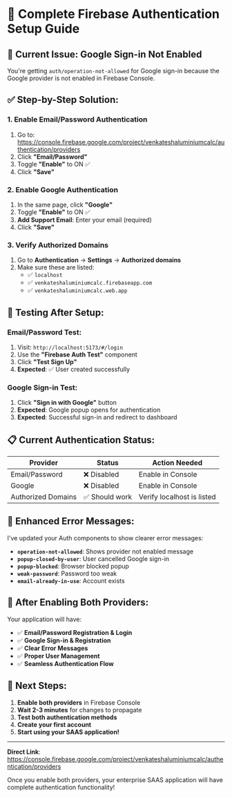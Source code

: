 # 🔐 Complete Firebase Authentication Setup Guide

## 🚨 Current Issue: Google Sign-in Not Enabled

You're getting `auth/operation-not-allowed` for Google sign-in because the Google provider is not enabled in Firebase Console.

## ✅ **Step-by-Step Solution:**

### **1. Enable Email/Password Authentication**
1. Go to: https://console.firebase.google.com/project/venkateshaluminiumcalc/authentication/providers
2. Click **"Email/Password"**
3. Toggle **"Enable"** to ON ✅
4. Click **"Save"**

### **2. Enable Google Authentication**
1. In the same page, click **"Google"**
2. Toggle **"Enable"** to ON ✅
3. **Add Support Email**: Enter your email (required)
4. Click **"Save"**

### **3. Verify Authorized Domains**
1. Go to **Authentication** → **Settings** → **Authorized domains**
2. Make sure these are listed:
   - ✅ `localhost`
   - ✅ `venkateshaluminiumcalc.firebaseapp.com`
   - ✅ `venkateshaluminiumcalc.web.app`

## 🧪 **Testing After Setup:**

### **Email/Password Test:**
1. Visit: `http://localhost:5173/#/login`
2. Use the **"Firebase Auth Test"** component
3. Click **"Test Sign Up"** 
4. **Expected**: ✅ User created successfully

### **Google Sign-in Test:**
1. Click **"Sign in with Google"** button
2. **Expected**: Google popup opens for authentication
3. **Expected**: Successful sign-in and redirect to dashboard

## 📋 **Current Authentication Status:**

| Provider | Status | Action Needed |
|----------|--------|---------------|
| Email/Password | ❌ Disabled | Enable in Console |
| Google | ❌ Disabled | Enable in Console |
| Authorized Domains | ✅ Should work | Verify localhost is listed |

## 🔧 **Enhanced Error Messages:**

I've updated your Auth components to show clearer error messages:

- **`operation-not-allowed`**: Shows provider not enabled message
- **`popup-closed-by-user`**: User cancelled Google sign-in
- **`popup-blocked`**: Browser blocked popup
- **`weak-password`**: Password too weak
- **`email-already-in-use`**: Account exists

## 🎯 **After Enabling Both Providers:**

Your application will have:
- ✅ **Email/Password Registration & Login**
- ✅ **Google Sign-in & Registration**
- ✅ **Clear Error Messages**
- ✅ **Proper User Management**
- ✅ **Seamless Authentication Flow**

## 🚀 **Next Steps:**

1. **Enable both providers** in Firebase Console
2. **Wait 2-3 minutes** for changes to propagate
3. **Test both authentication methods**
4. **Create your first account**
5. **Start using your SAAS application!**

---

**Direct Link**: https://console.firebase.google.com/project/venkateshaluminiumcalc/authentication/providers

Once you enable both providers, your enterprise SAAS application will have complete authentication functionality!